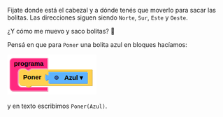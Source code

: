 Fijate donde está el cabezal y a dónde tenés que moverlo para sacar las bolitas. Las direcciones siguen siendo `Norte`, `Sur`, `Este` y `Oeste`.


¿Y cómo me muevo y saco bolitas? :thought_balloon:

Pensá en que para `Poner` una bolita azul en bloques hacíamos:

<img src="https://raw.githubusercontent.com/MumukiProject/mumuki-guia-gobstones-primeros-textos/master/assets/Mover_azul_1566313656080.png" alt="Mover_azul_1566313656080.png" width="auto" height="auto">

y en texto escribimos `Poner(Azul)`.

